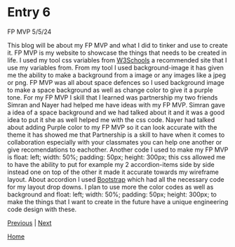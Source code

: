 # Entry 6
FP MVP 5/5/24

This blog will be about my FP MVP and what I did to tinker and use to create it. FP MVP is my website to showcase the things that needs to be created in life.
I used my tool css variables from [W3Schools](https://www.w3schools.com/css/css3_variables.asp) a recommended site that I use my variables from. 
From my tool I used background-image it has given me the ability to make a background from a image or any images like a jpeg or png. 
FP MVP was all about space defences so I used background image to make a space background as well as change color to give it a purple tone. 
For my FP MVP I skill that I learned was partnership my two friends Simran and Nayer had helped me have ideas with my FP MVP. 
Simran gave a idea of a space background and we had talked about it and it was a good idea to put it she as well helped me with the css code.
Nayer had talked about adding Purple color to my FP MVP so it can look accurate with the theme it has showed me that Partnership is a skill
to have when it comes to collaboration especially with your classmates you can help one another or give recomendations to eachother.
Another code I used to make my FP MVP is float: left; width: 50%; padding: 50px; height: 300px; this css allowed me to have the ability to put
for example my 2 accordion-items side by side instead one on top of the other it made it accurate towards my wireframe layout. 
About accordion I used [Bootstrap](https://getbootstrap.com/docs/5.3/components/accordion/) which had all the necessary code for my layout drop downs.
I plan to use more the color codes as well as background and float: left; width: 50%; padding: 50px; height: 300px; to make the things that I want to create in
the future have a unique engineering code design with these.






[Previous](entry05.md) | [Next](entry07.md)

[Home](../README.md)
